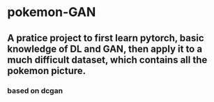 # pokemon-GAN

## A pratice project to first learn pytorch, basic knowledge of DL and GAN, then apply it to a much difficult dataset, which contains all the pokemon picture.

### based on dcgan